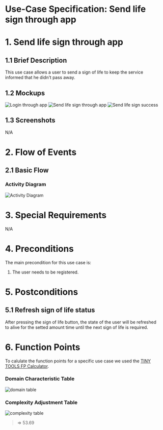 # Use-Case Specification: Send life sign through app

# 1. Send life sign through app

## 1.1 Brief Description
This use case allows a user to send a sign of life to keep the service informed that he didn't pass away.

## 1.2 Mockups
![Login through app](../Mockups/android_lifesign_login.png)
![Send life sign through app](../Mockups/android_lifesign_mockup.png)
![Send life sign success](../Mockups/android_lifesign_success.png)

## 1.3 Screenshots

N/A

# 2. Flow of Events

## 2.1 Basic Flow

### Activity Diagram
![Activity Diagram](../ActivityDiagrams/sign_of_life_android.png)


# 3. Special Requirements

N/A

# 4. Preconditions
The main precondition for this use case is:

 1. The user needs to be registered.

# 5. Postconditions

## 5.1 Refresh sign of life status
After pressing the sign of life button, the state of the user will be refreshed to alive for the setted amount time until the next sign of life is required.

# 6. Function Points

To calulate the function points for a specific use case we used the [TINY TOOLS FP Calculator](http://groups.umd.umich.edu/cis/course.des/cis525/js/f00/harvey/FP_Calc.html).

### Domain Characteristic Table
![domain table](../FunctionPoints/send_life_sign1.png)
### Complexity Adjustment Table
![complexity table](../FunctionPoints/send_life_sign2.png)

> => 53.69

